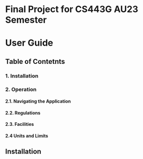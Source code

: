 # Final Project for CS443G AU23 Semester

# User Guide

## Table of Contetnts
### 1. Installation
### 2. Operation
#### 2.1. Navigating the Application
#### 2.2. Regulations
#### 2.3. Facilities
#### 2.4 Units and Limits

## Installation

